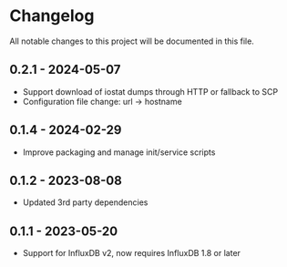 # Changelog

All notable changes to this project will be documented in this file.

## 0.2.1 - 2024-05-07
- Support download of iostat dumps through HTTP or fallback to SCP
- Configuration file change: url -> hostname

## 0.1.4 - 2024-02-29
- Improve packaging and manage init/service scripts

## 0.1.2 - 2023-08-08
- Updated 3rd party dependencies

## 0.1.1 - 2023-05-20
- Support for InfluxDB v2, now requires InfluxDB 1.8 or later
